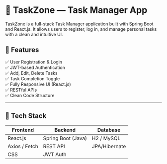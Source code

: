 # 🧩 TaskZone — Task Manager App
TaskZone is a full-stack Task Manager application built with Spring Boot and React.js. It allows users to register, log in, and manage personal tasks with a clean and intuitive UI.

## 🚀 Features

✅ User Registration & Login  
✅ JWT-based Authentication  
✅ Add, Edit, Delete Tasks  
✅ Task Completion Toggle  
✅ Fully Responsive UI (React.js)  
✅ RESTful APIs  
✅ Clean Code Structure

---

## 🧱 Tech Stack

| Frontend       | Backend         | Database |
|----------------|------------------|-----------|
| React.js       | Spring Boot (Java) | H2 / MySQL |
| Axios / Fetch  | REST API          | JPA/Hibernate |
| CSS   | JWT Auth          |             |
